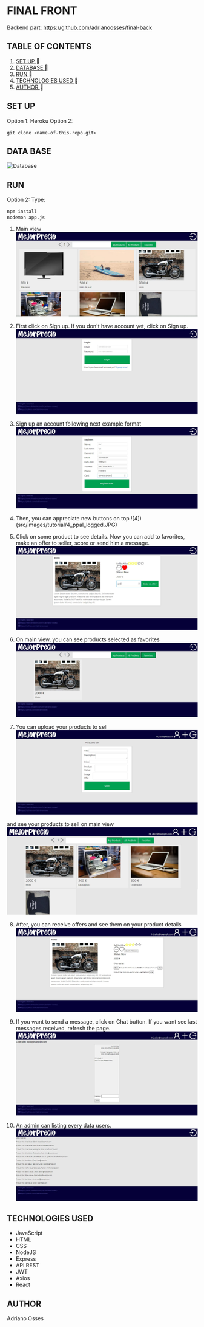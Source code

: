 # FINAL FRONT
Backend part: https://github.com/adrianoosses/final-back
## TABLE OF CONTENTS
1. [ SET UP ](#set-up) :rocket:
2. [ DATABASE ](#db) :rocket:
3. [ RUN ](#run) :rocket:
4. [ TECHNOLOGIES USED ](#tech) :rocket:
5. [ AUTHOR ](#author) :rocket:

<a name="set-up"></a>
## SET UP
<a name="db"></a>
Option 1: Heroku
Option 2: 
```
git clone <name-of-this-repo.git>
```
## DATA BASE
![Database](src/images/diagram10.svg)
<a name="run"></a>
## RUN
Option 2:
Type:
```
npm install
nodemon app.js
```

1) Main view
![1ss](src/images/tutorial/1_ppal.JPG)

2) First click on Sign up. If you don't have account yet, click on Sign up.
![2](src/images/tutorial/2_login.JPG)

3) Sign up an account following next example format
![3](src/images/tutorial/3_signup_fill.JPG)

4) Then, you can appreciate new buttons on top
![4])(src/images/tutorial/4_ppal_logged.JPG)

5) Click on some product to see details. Now you can add to favorites, make an offer to seller, score or send him a message.
![5](src/images/tutorial/5_product-data.JPG)

6) On main view, you can see products selected as favorites
![6](src/images/tutorial/6_fav-products.JPG)

7) You can upload your products to sell
![6-5](src/images/tutorial/6-5_add-product.JPG)

and see your products to sell on main view
![7](src/images/tutorial/7_my_products.JPG)

8) After, you can receive offers and see them on your product details
![8](src/images/tutorial/8_offersReceived.JPG)

9) If you want to send a message, click on Chat button. If you want see last messages received, refresh the page.
![9](src/images/tutorial/9_chat.JPG)

10) An admin can listing every data users.
![10](src/images/tutorial/10_controlpanel.JPG)

<a name="tech"></a>
## TECHNOLOGIES USED
- JavaScript
- HTML
- CSS
- NodeJS
- Express
- API REST
- JWT
- Axios
- React


<a name="author"></a>
## AUTHOR
Adriano Osses
